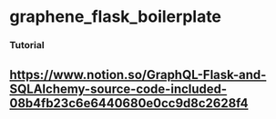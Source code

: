 # graphene_flask_boilerplate

### Tutorial
## https://www.notion.so/GraphQL-Flask-and-SQLAlchemy-source-code-included-08b4fb23c6e6440680e0cc9d8c2628f4
